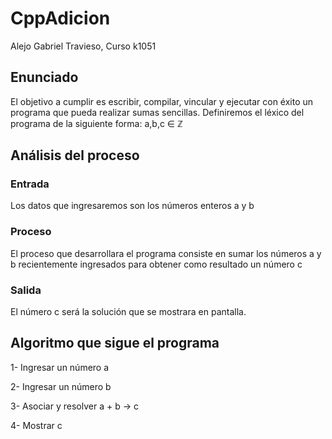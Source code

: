 # CppAdicion
Alejo Gabriel Travieso, Curso k1051
## Enunciado
El objetivo a cumplir es escribir, compilar, vincular y ejecutar con éxito un programa que pueda realizar sumas sencillas. Definiremos el léxico del programa de la siguiente forma:
a,b,c ∈ ℤ
## Análisis del proceso
### Entrada
Los datos que ingresaremos son los números enteros a y b
### Proceso
El proceso que desarrollara el programa consiste en sumar los números a y b recientemente ingresados para obtener como resultado un número c
### Salida
El número c será la solución que se mostrara en pantalla.
## Algoritmo que sigue el programa 
1- Ingresar un número a

2- Ingresar un número b 

3- Asociar y resolver a + b → c

4- Mostrar c
